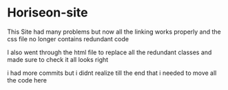 # Horiseon-site

This Site had many problems but now all the linking works properly and 
the css file no longer contains redundant code

I also went through the html file to replace all the redundant classes and made sure to check it all looks right

i had more commits but i didnt realize till the end that i needed to move all the code here
